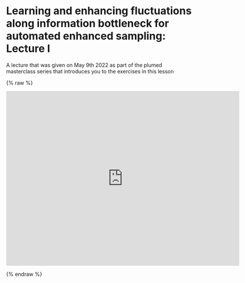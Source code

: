 # Learning and enhancing fluctuations along information bottleneck for automated enhanced sampling: Lecture I

A lecture that was given on May 9th 2022 as part of the plumed masterclass series that introduces you to the exercises in this lesson

{% raw %}
<p align="center"><iframe width="630" height="472" src="https://www.youtube.com/embed/vsN_Ff3bluU" frameborder="0" allowfullscreen></iframe></p>
{% endraw %}
